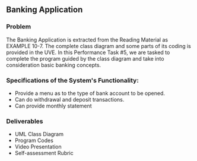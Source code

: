 ## Banking Application
### Problem
The Banking Application is extracted from the Reading Material as EXAMPLE 10-7. The complete class diagram and some parts of its coding is provided in the UVE. In this Performance Task #5, we are tasked to complete the program guided by the class diagram and
take into consideration basic banking concepts. 

### Specifications of the System's Functionality:

- Provide a menu as to the type of bank account to be opened.
- Can do withdrawal and deposit transactions.
- Can provide monthly statement

### Deliverables
- UML Class Diagram
- Program Codes
- Video Presentation
- Self-assessment Rubric
